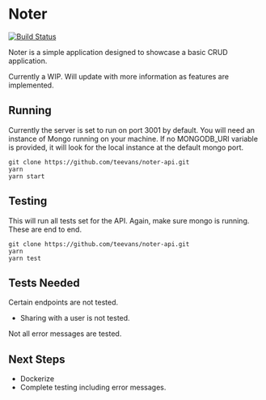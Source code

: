 # Noter
[![Build Status](https://travis-ci.org/teevans/noter-api.svg?branch=master)](https://travis-ci.org/teevans/noter-api)

Noter is a simple application designed to showcase a basic CRUD application.

Currently a WIP. Will update with more information as features are implemented.

## Running
Currently the server is set to run on port 3001 by default.
You will need an instance of Mongo running on your machine. If no MONGODB_URI variable is provided, 
it will look for the local instance at the default mongo port. 

```
git clone https://github.com/teevans/noter-api.git
yarn 
yarn start
```

## Testing
This will run all tests set for the API. Again, make sure mongo is running. These are end to end.
```
git clone https://github.com/teevans/noter-api.git
yarn 
yarn test
```


## Tests Needed 
Certain endpoints are not tested.
 - Sharing with a user is not tested.

Not all error messages are tested.

## Next Steps
- Dockerize
- Complete testing including error messages.


